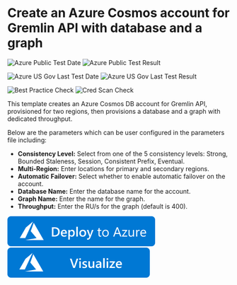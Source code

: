 # Create an Azure Cosmos account for Gremlin API with database and a graph

![Azure Public Test Date](https://azurequickstartsservice.blob.core.windows.net/badges/101-cosmosdb-gremlin/PublicLastTestDate.svg)
![Azure Public Test Result](https://azurequickstartsservice.blob.core.windows.net/badges/101-cosmosdb-gremlin/PublicDeployment.svg)

![Azure US Gov Last Test Date](https://azurequickstartsservice.blob.core.windows.net/badges/101-cosmosdb-gremlin/FairfaxLastTestDate.svg)
![Azure US Gov Last Test Result](https://azurequickstartsservice.blob.core.windows.net/badges/101-cosmosdb-gremlin/FairfaxDeployment.svg)

![Best Practice Check](https://azurequickstartsservice.blob.core.windows.net/badges/101-cosmosdb-gremlin/BestPracticeResult.svg)
![Cred Scan Check](https://azurequickstartsservice.blob.core.windows.net/badges/101-cosmosdb-gremlin/CredScanResult.svg)

This template creates an Azure Cosmos DB account for Gremlin API, provisioned for two regions, then provisions a database and a graph with dedicated throughput.

Below are the parameters which can be user configured in the parameters file including:

- **Consistency Level:** Select from one of the 5 consistency levels: Strong, Bounded Staleness, Session, Consistent Prefix, Eventual.
- **Multi-Region:** Enter locations for primary and secondary regions.
- **Automatic Failover:** Select whether to enable automatic failover on the account.
- **Database Name:** Enter the database name for the account.
- **Graph Name:** Enter the name for the graph.
- **Throughput:** Enter the RU/s for the graph (default is 400).

[![Deploy To Azure](https://raw.githubusercontent.com/Azure/azure-quickstart-templates/master/1-CONTRIBUTION-GUIDE/images/deploytoazure.svg?sanitize=true)]("https://portal.azure.com/#create/Microsoft.Template/uri/https%3A%2F%2Fraw.githubusercontent.com%2FAzure%2Fazure-quickstart-templates%2Fmaster%2F101-cosmosdb-gremlin%2Fazuredeploy.json")  [![Visualize](https://raw.githubusercontent.com/Azure/azure-quickstart-templates/master/1-CONTRIBUTION-GUIDE/images/visualizebutton.svg?sanitize=true)]("http://armviz.io/#/?load=https%3A%2F%2Fraw.githubusercontent.com%2FAzure%2Fazure-quickstart-templates%2Fmaster%2F101-cosmosdb-gremlin%2Fazuredeploy.json")

    


